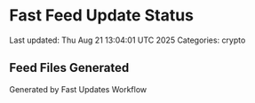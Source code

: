 # Fast Feed Update Status
Last updated: Thu Aug 21 13:04:01 UTC 2025
Categories: crypto

## Feed Files Generated

Generated by Fast Updates Workflow
